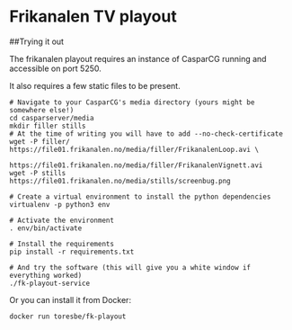 Frikanalen TV playout
=====================

##Trying it out

The frikanalen playout requires an instance of CasparCG running and accessible on port 5250.

It also requires a few static files to be present. 

    # Navigate to your CasparCG's media directory (yours might be somewhere else!)
    cd casparserver/media
    mkdir filler stills
    # At the time of writing you will have to add --no-check-certificate
    wget -P filler/ https://file01.frikanalen.no/media/filler/FrikanalenLoop.avi \
                    https://file01.frikanalen.no/media/filler/FrikanalenVignett.avi
    wget -P stills  https://file01.frikanalen.no/media/stills/screenbug.png

    # Create a virtual environment to install the python dependencies
    virtualenv -p python3 env

    # Activate the environment
    . env/bin/activate

    # Install the requirements
    pip install -r requirements.txt

    # And try the software (this will give you a white window if everything worked)
    ./fk-playout-service

Or you can install it from Docker:

    docker run toresbe/fk-playout
